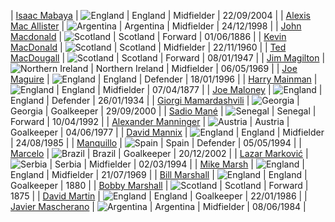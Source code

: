 | [Isaac Mabaya](https://www.worldfootball.net/player_summary/isaac-mabaya/ "Isaac Mabaya") | ![England](https://s.hs-data.com/bilder/flaggen_neu/12.gif) | England | Midfielder | 22/09/2004 |
| [Alexis Mac Allister](https://www.worldfootball.net/player_summary/alexis-mac-allister/ "Alexis Mac Allister") | ![Argentina](https://s.hs-data.com/bilder/flaggen_neu/58.gif) | Argentina | Midfielder | 24/12/1998 |
| [John Macdonald](https://www.worldfootball.net/player_summary/john-macdonald_4/ "John Macdonald") | ![Scotland](https://s.hs-data.com/bilder/flaggen_neu/43.gif) | Scotland | Forward | 01/06/1886 |
| [Kevin MacDonald](https://www.worldfootball.net/player_summary/kevin-macdonald/ "Kevin MacDonald") | ![Scotland](https://s.hs-data.com/bilder/flaggen_neu/43.gif) | Scotland | Midfielder | 22/11/1960 |
| [Ted MacDougall](https://www.worldfootball.net/player_summary/ted-macdougall/ "Ted MacDougall") | ![Scotland](https://s.hs-data.com/bilder/flaggen_neu/43.gif) | Scotland | Forward | 08/01/1947 |
| [Jim Magilton](https://www.worldfootball.net/player_summary/jim-magilton/ "Jim Magilton") | ![Northern Ireland](https://s.hs-data.com/bilder/flaggen_neu/35.gif) | Northern Ireland | Midfielder | 06/05/1969 |
| [Joe Maguire](https://www.worldfootball.net/player_summary/joe-maguire/ "Joe Maguire") | ![England](https://s.hs-data.com/bilder/flaggen_neu/12.gif) | England | Defender | 18/01/1996 |
| [Harry Mainman](https://www.worldfootball.net/player_summary/harry-mainman/ "Harry Mainman") | ![England](https://s.hs-data.com/bilder/flaggen_neu/12.gif) | England | Midfielder | 07/04/1877 |
| [Joe Maloney](https://www.worldfootball.net/player_summary/joe-maloney/ "Joe Maloney") | ![England](https://s.hs-data.com/bilder/flaggen_neu/12.gif) | England | Defender | 26/01/1934 |
| [Giorgi Mamardashvili](https://www.worldfootball.net/player_summary/giorgi-mamardashvili/ "Giorgi Mamardashvili") | ![Georgia](https://s.hs-data.com/bilder/flaggen_neu/17.gif) | Georgia | Goalkeeper | 29/09/2000 |
| [Sadio Mané](https://www.worldfootball.net/player_summary/sadio-mane/ "Sadio Mané") | ![Senegal](https://s.hs-data.com/bilder/flaggen_neu/104.gif) | Senegal | Forward | 10/04/1992 |
| [Alexander Manninger](https://www.worldfootball.net/player_summary/alexander-manninger/ "Alexander Manninger") | ![Austria](https://s.hs-data.com/bilder/flaggen_neu/37.gif) | Austria | Goalkeeper | 04/06/1977 |
| [David Mannix](https://www.worldfootball.net/player_summary/david-mannix/ "David Mannix") | ![England](https://s.hs-data.com/bilder/flaggen_neu/12.gif) | England | Midfielder | 24/08/1985 |
| [Manquillo](https://www.worldfootball.net/player_summary/manquillo/ "Manquillo") | ![Spain](https://s.hs-data.com/bilder/flaggen_neu/48.gif) | Spain | Defender | 05/05/1994 |
| [Marcelo](https://www.worldfootball.net/player_summary/marcelo_38/ "Marcelo") | ![Brazil](https://s.hs-data.com/bilder/flaggen_neu/60.gif) | Brazil | Goalkeeper | 20/12/2002 |
| [Lazar Marković](https://www.worldfootball.net/player_summary/lazar-markovic/ "Lazar Marković") | ![Serbia](https://s.hs-data.com/bilder/flaggen_neu/209.gif) | Serbia | Midfielder | 02/03/1994 |
| [Mike Marsh](https://www.worldfootball.net/player_summary/mike-marsh/ "Mike Marsh") | ![England](https://s.hs-data.com/bilder/flaggen_neu/12.gif) | England | Midfielder | 21/07/1969 |
| [Bill Marshall](https://www.worldfootball.net/player_summary/bill-marshall/ "Bill Marshall") | ![England](https://s.hs-data.com/bilder/flaggen_neu/12.gif) | England | Goalkeeper | 1880 |
| [Bobby Marshall](https://www.worldfootball.net/player_summary/bobby-marshall_2/ "Bobby Marshall") | ![Scotland](https://s.hs-data.com/bilder/flaggen_neu/43.gif) | Scotland | Forward | 1875 |
| [David Martin](https://www.worldfootball.net/player_summary/david-martin_2/ "David Martin") | ![England](https://s.hs-data.com/bilder/flaggen_neu/12.gif) | England | Goalkeeper | 22/01/1986 |
| [Javier Mascherano](https://www.worldfootball.net/player_summary/javier-mascherano/ "Javier Mascherano") | ![Argentina](https://s.hs-data.com/bilder/flaggen_neu/58.gif) | Argentina | Midfielder | 08/06/1984 |
